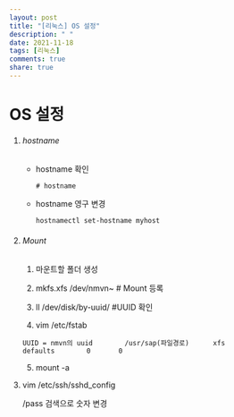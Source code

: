 ```yaml
---
layout: post
title: "[리눅스] OS 설정"
description: " "
date: 2021-11-18
tags: [리눅스]
comments: true
share: true
---
```


# OS 설정

1. ###### hostname

   - hostname 확인

     ```
     # hostname
     ```

   - hostname 영구 변경

     ```
     hostnamectl set-hostname myhost
     ```





2. ###### Mount

   1) 마운트할 폴더 생성

   2) mkfs.xfs	/dev/nmvn~						# Mount 등록

   3) ll	/dev/disk/by-uuid/						#UUID 확인

   4) vim	/etc/fstab

   ```
   UUID = nmvn의 uuid		/usr/sap(파일경로)		xfs			defaults		0		0
   ```

   5) mount -a





3. vim	/etc/ssh/sshd_config

   /pass 검색으로 숫자 변경





